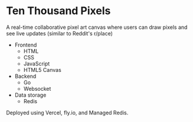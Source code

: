 # Ten Thousand Pixels

A real-time collaborative pixel art canvas where users can draw pixels and see live updates (similar to Reddit's r/place)

- Frontend
  - HTML
  - CSS
  - JavaScript
  - HTML5 Canvas
- Backend
  - Go
  - Websocket
- Data storage
  - Redis

Deployed using Vercel, fly.io, and Managed Redis.
